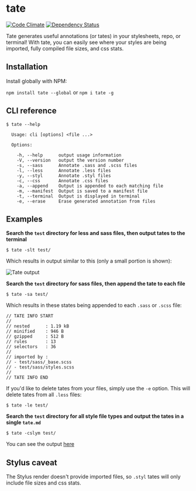 # tate

[![Code Climate](https://codeclimate.com/github/bjork24/tate/badges/gpa.svg)](https://codeclimate.com/github/bjork24/tate) [![Dependency Status](https://david-dm.org/bjork24/tate.svg)](https://david-dm.org/bjork24/tate)

Tate generates useful annotations (or tates) in your stylesheets, repo, or terminal! With tate, you can easily see where your styles are being imported, fully compiled file sizes, and css stats.

## Installation

Install globally with NPM:

`npm install tate --global`  or  `npm i tate -g`

## CLI reference

```
$ tate --help

  Usage: cli [options] <file ...>

  Options:

    -h, --help      output usage information
    -V, --version   output the version number
    -s, --sass      Annotate .sass and .scss files
    -l, --less      Annotate .less files
    -y, --styl      Annotate .styl files
    -c, --css       Annotate .css files
    -a, --append    Output is appended to each matching file
    -m, --manifest  Output is saved to a manifest file
    -t, --terminal  Output is displayed in terminal
    -e, --erase     Erase generated annotation from files
```

## Examples

**Search the `test` directory for less and sass files, then output tates to the terminal**

`$ tate -slt test/`

Which results in output similar to this (only a small portion is shown):

![Tate output](http://i.imgur.com/xi0bKzH.png)

**Search the `test` directory for sass files, then append the tate to each file**

`$ tate -sa test/`

Which results in these states being appended to each `.sass` or `.scss` file:

```
// TATE INFO START 
//
// nested      : 1.19 kB
// minified    : 946 B
// gzipped     : 512 B
// rules       : 13
// selectors   : 36
//
// imported by :
// - test/sass/_base.scss
// - test/sass/styles.scss
//
// TATE INFO END 
```

If you'd like to delete tates from your files, simply use the `-e` option. This will delete
tates from all `.less` files:

`$ tate -le test/`

**Search the `test` directory for all style file types and output the tates in a single `tate.md`**

`$ tate -cslym test/`

You can see the output [here](tate.md)

## Stylus caveat

The Stylus render doesn't provide imported files, so `.styl` tates will only include file sizes
and css stats.
